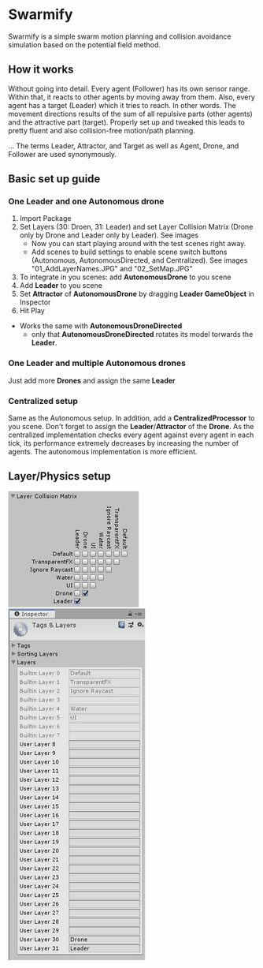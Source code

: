 # Swarmify
Swarmify is a simple swarm motion planning and collision avoidance simulation based on the potential field method.

## How it works
Without going into detail. Every agent (Follower) has its own sensor range. Within that, it reacts to other agents by moving away from them. Also, every agent has a target (Leader) which it tries to reach.
In other words. The movement directions results of the sum of all repulsive parts (other agents) and the attractive part (target).
Properly set up and tweaked this leads to pretty fluent and also collision-free motion/path planning.

... The terms Leader, Attractor, and Target as well as Agent, Drone, and Follower are used synonymously.

## Basic set up guide

### One Leader and one Autonomous drone
1. Import Package
2. Set Layers (30: Droen, 31: Leader) and set Layer Collision Matrix (Drone only by Drone and Leader only by Leader). See images 
    * Now you can start playing around with the test scenes right away.
    * Add scenes to build settings to enable scene switch buttons (Autonomous, AutonomousDirected, and Centralized). See images "01_AddLayerNames.JPG" and "02_SetMap.JPG"
3. To integrate in you scenes: add **AutonomousDrone** to you scene
4. Add **Leader** to you scene
5. Set **Attractor** of **AutonomousDrone** by dragging **Leader GameObject** in Inspector
6. Hit Play
* Works the same with **AutonomousDroneDirected**
    * only that **AutonomousDroneDirected** rotates its model torwards the **Leader**.

### One Leader and multiple Autonomous drones
Just add more **Drones** and assign the same **Leader**

### Centralized setup
Same as the Autonomous setup. In addition, add a **CentralizedProcessor** to you scene.
Don't forget to assign the **Leader**/**Attractor** of the **Drone**. As the centralized implementation checks every agent against every agent in each tick, its performance extremely decreases by increasing the number of agents. The autonomous implementation is more efficient.

## Layer/Physics setup
![Set Map](02_SetMap.JPG)
![Set Layer Names](01_AddLayerNames.JPG)